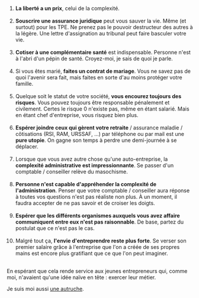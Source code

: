 <!-- 
.. title: Les 10 choses que j'aurais aimé savoir avant d'être chef d'entreprise
.. slug: les-10-choses-que-jaurais-aimé-savoir-avant-dêtre-chef-dentreprise
.. date: 2013-04-29 11:00:07+02:00
.. tags: Carrière et travail
.. category: 
.. link: 
.. description: 
.. type: text
-->

<p><ol><br /><li><strong>La liberté a un prix</strong>, celui de la complexité.</li><br /><li><strong>Souscrire une assurance juridique</strong> peut vous sauver la vie. Même (et surtout) pour les TPE. Ne prenez pas le pouvoir destructeur des autres à la légère. Une lettre d'assignation au tribunal peut faire basculer votre vie.</li><!-- TEASER_END --><br /><li><strong>Cotiser à une complémentaire santé</strong> est indispensable. Personne n'est à l'abri d'un pépin de santé. Croyez-moi, je sais de quoi je parle.</li><br /><li>Si vous êtes marié, <strong>faites un contrat de mariage</strong>. Vous ne savez pas de quoi l'avenir sera fait, mais faites en sorte d'au moins protéger votre famille.</li><br /><li>Quelque soit le statut de votre société, <strong>vous encourez toujours des risques</strong>. Vous pouvez toujours être responsable pénalement et civilement. Certes le risque 0 n'existe pas, même en étant salarié. Mais en étant chef d'entreprise, vous risquez bien plus.</li><br /><li><strong>Espérer joindre ceux qui gèrent votre retraite</strong> / assurance maladie / côtisations (RSI, RAM, URSSAF, ...) par téléphone ou par mail est une <strong>pure utopie</strong>. On gagne son temps à perdre une demi-journée à se déplacer.</li><br /><li>Lorsque que vous avez autre chose qu'une auto-entreprise, la <strong>complexité administrative est impressionnante</strong>. Se passer d'un comptable / conseiller relève du masochisme.</li><br /><li><strong>Personne n'est capable d'appréhender la complexité de l'administration</strong>. Penser que votre comptable / conseiller aura réponse à toutes vos questions n'est pas réaliste non plus. À un moment, il faudra accepter de ne pas savoir et de croiser les doigts.</li><br /><li><strong>Espérer que les différents organismes auxquels vous avez affaire communiquent entre eux n'est pas raisonnable</strong>. De base, partez du postulat que ce n'est pas le cas.</li><br /><li>Malgré tout ça, <strong>l'envie d'entreprendre reste plus forte</strong>. Se verser son premier salaire grâce à l'entreprise que l'on a créée de ses propres mains est encore plus gratifiant que ce que l'on peut imaginer.</li><br /></ol></p>

<p><p>En espérant que cela rende service aux jeunes entrepreneurs qui, comme moi, n'avaient qu'une idée naïve en tête : exercer leur métier.</p></p>

<p><p>Je suis moi aussi <a href="http://lesautruches.fr/">une autruche</a>.</p></p>
